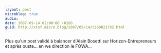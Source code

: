 ```yaml
---
layout: post
microblog: true
audio: 
date: 2007-09-14 02:00:00 +0200
guid: http://xtof.micro.blog/2007/09/14/t268821792.html
---
```

Plus qu'un post validé à balancer d'Alain Bosetti sur Horizon-Entrepreneurs et après ouste... en we direction le FOWA...
